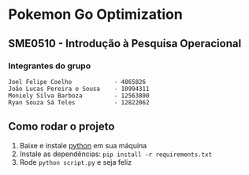 # Pokemon Go Optimization

## **SME0510 - Introdução à Pesquisa Operacional**

### **Integrantes do grupo**

```text
Joel Felipe Coelho            - 4865826
João Lucas Pereira e Sousa    - 10994311
Moniely Silva Barboza         - 12563800
Ryan Souza Sá Teles           - 12822062  
```

## **Como rodar o projeto**

1. Baixe e instale [python](https://www.python.org/) em sua máquina
2. Instale as dependências: `pip install -r requirements.txt`
3. Rode  `python script.py` e seja feliz
